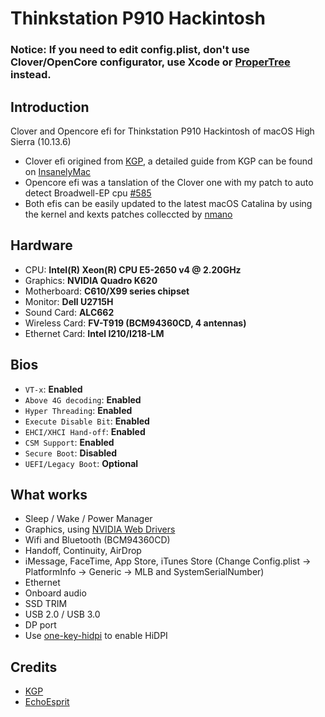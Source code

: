 # Thinkstation P910 Hackintosh

### Notice: If you need to edit config.plist, don't use Clover/OpenCore configurator, use Xcode or [ProperTree](https://github.com/corpnewt/ProperTree) instead.

## Introduction
Clover and Opencore efi for Thinkstation P910 Hackintosh of macOS High Sierra (10.13.6)
- Clover efi origined from [KGP](https://github.com/KGP/X99-EFI-Folder-Distributions), a detailed guide from KGP can be found on [InsanelyMac](https://www.insanelymac.com/forum/topic/331703-how-to-build-your-own-mac-pro-based-on-broadwell-eep-haswell-eep-and-x99-successful-buildextended-guide/)
- Opencore efi was a tanslation of the Clover one with my patch to auto detect Broadwell-EP cpu [#585](https://github.com/acidanthera/bugtracker/issues/585)
- Both efis can be easily updated to the latest macOS Catalina by using the kernel and kexts patches colleccted by [nmano](https://www.insanelymac.com/forum/topic/335650-kernelandkextpatches-1013x1014x1015x-x99/) 

## Hardware
- CPU: **Intel(R) Xeon(R) CPU E5-2650 v4 @ 2.20GHz**
- Graphics: **NVIDIA Quadro K620**
- Motherboard: **C610/X99 series chipset**
- Monitor: **Dell U2715H**
- Sound Card: **ALC662**
- Wireless Card: **FV-T919 (BCM94360CD, 4 antennas)**
- Ethernet Card: **Intel I210/I218-LM**

## Bios
- `VT-x`: **Enabled**
- `Above 4G decoding`: **Enabled**
- `Hyper Threading`: **Enabled**
- `Execute Disable Bit`: **Enabled**
- `EHCI/XHCI Hand-off`: **Enabled**
- `CSM Support`: **Enabled**
- `Secure Boot`: **Disabled**
- `UEFI/Legacy Boot`: **Optional**

## What works
- Sleep / Wake / Power Manager
- Graphics, using [NVIDIA Web Drivers](https://www.tonymacx86.com/nvidia-drivers/)
- Wifi and Bluetooth (BCM94360CD)
- Handoff, Continuity, AirDrop
- iMessage, FaceTime, App Store, iTunes Store (Change Config.plist -> PlatformInfo -> Generic -> MLB and SystemSerialNumber)
- Ethernet
- Onboard audio
- SSD TRIM
- USB 2.0 / USB 3.0
- DP port
- Use [one-key-hidpi](https://github.com/daliansky/XiaoMi-Pro-Hackintosh/blob/master/one-key-hidpi) to enable HiDPI


## Credits
- [KGP](https://github.com/kgp)
- [EchoEsprit](https://github.com/EchoEsprit)
